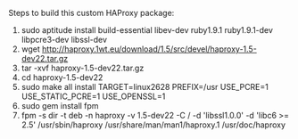 Steps to build this custom HAProxy package:

1. sudo aptitude install build-essential libev-dev ruby1.9.1 ruby1.9.1-dev libpcre3-dev libssl-dev
2. wget http://haproxy.1wt.eu/download/1.5/src/devel/haproxy-1.5-dev22.tar.gz
3. tar -xvf haproxy-1.5-dev22.tar.gz
4. cd haproxy-1.5-dev22
5. sudo make all install TARGET=linux2628 PREFIX=/usr USE_PCRE=1 USE_STATIC_PCRE=1 USE_OPENSSL=1
6. sudo gem install fpm
7. fpm -s dir -t deb -n haproxy -v 1.5-dev22 -C / -d 'libssl1.0.0' -d 'libc6 >= 2.5' /usr/sbin/haproxy /usr/share/man/man1/haproxy.1 /usr/doc/haproxy
